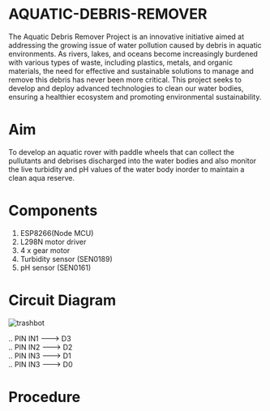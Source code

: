 # AQUATIC-DEBRIS-REMOVER
The Aquatic Debris Remover Project is an innovative initiative aimed at addressing the growing issue of water pollution caused by debris in aquatic environments. As rivers, lakes, and oceans become increasingly burdened with various types of waste, including plastics, metals, and organic materials, the need for effective and sustainable solutions to manage and remove this debris has never been more critical. This project seeks to develop and deploy advanced technologies to clean our water bodies, ensuring a healthier ecosystem and promoting environmental sustainability.


# Aim
To develop an aquatic rover with paddle wheels that can collect the pullutants and debrises discharged into the water bodies and also monitor the live turbidity and pH values of the water body inorder to maintain a clean aqua reserve.

# Components
1. ESP8266(Node MCU)  
2. L298N motor driver  
3. 4 x gear motor  
4. Turbidity sensor (SEN0189)  
5. pH sensor (SEN0161)  

# Circuit Diagram
![trashbot](https://github.com/user-attachments/assets/af8fc330-c7f6-46dc-a3b7-387569e69068)

.. PIN IN1 ---> D3  
.. PIN IN2 ---> D2  
.. PIN IN3 ---> D1  
.. PIN IN3 ---> D0  

# Procedure
